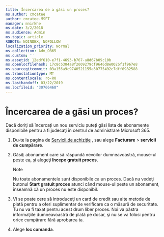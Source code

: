 ```yaml
---
title: Încercarea de a găsi un proces?
ms.author: cmcatee
author: cmcatee-MSFT
manager: mnirkhe
ms.date: 3/2/2018
ms.audience: Admin
ms.topic: article
ROBOTS: NOINDEX, NOFOLLOW
localization_priority: Normal
ms.collection: Adm_O365
ms.custom: ''
ms.assetid: 12edf610-e7f1-4693-b767-a8d67b09c10b
ms.openlocfilehash: 17c8cb304a8f2009279cf9646d8e0026f1f967e8
ms.sourcegitcommit: 03a156a9c9740521155a30775492c7dff0982588
ms.translationtype: MT
ms.contentlocale: ro-RO
ms.lasthandoff: 03/22/2019
ms.locfileid: "30766468"
---
```

# <a name="trying-to-find-a-trial"></a>Încercarea de a găsi un proces?

Dacă doriţi să încercaţi un nou serviciu puteţi găsi lista de abonamente disponibile pentru a fi judecaţi în centrul de administrare Microsoft 365.
  
1. Du-te la pagina de [Servicii de achiziţie](https://go.microsoft.com/fwlink/p/?linkid=868433) , sau alege **Facturare** \> **servicii de cumpărare**.
    
2. Găsiţi abonament care să răspundă nevoilor dumneavoastră, mouse-ul peste ea, şi alegeţi **începe gratuit proces**.
    
    > [!NOTE]
    > Nu toate abonamentele sunt disponibile ca un proces. Dacă nu vedeţi butonul **Start gratuit proces** atunci când mouse-ul peste un abonament, înseamnă că un proces nu este disponibil. 
  
3. Vi se poate cere să introduceţi un card de credit sau alte metode de plată pentru a oferi suplimentar de verificare ca o măsură de securitate. Tu nu va fi taxat pentru acest drum liber proces. Noi va păstra informaţiile dumneavoastră de plată pe dosar, şi nu se va folosi pentru orice cumpărare fără aprobarea ta.
    
4. Alege **loc comanda**.
    

